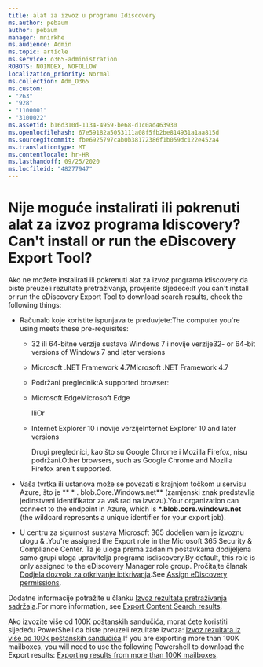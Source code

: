```yaml
---
title: alat za izvoz u programu Idiscovery
ms.author: pebaum
author: pebaum
manager: mnirkhe
ms.audience: Admin
ms.topic: article
ms.service: o365-administration
ROBOTS: NOINDEX, NOFOLLOW
localization_priority: Normal
ms.collection: Adm_O365
ms.custom:
- "263"
- "928"
- "1100001"
- "3100022"
ms.assetid: b16d310d-1134-4959-be68-d1c0ad463930
ms.openlocfilehash: 67e59182a5053111a08f5fb2be814931a1aa815d
ms.sourcegitcommit: fbe6925797cab0b38172386f1b059dc122e452a4
ms.translationtype: MT
ms.contentlocale: hr-HR
ms.lasthandoff: 09/25/2020
ms.locfileid: "48277947"
---
```

# <a name="cant-install-or-run-the-ediscovery-export-tool"></a><span data-ttu-id="54313-102">Nije moguće instalirati ili pokrenuti alat za izvoz programa Idiscovery?</span><span class="sxs-lookup"><span data-stu-id="54313-102">Can't install or run the eDiscovery Export Tool?</span></span>

<span data-ttu-id="54313-103">Ako ne možete instalirati ili pokrenuti alat za izvoz programa Idiscovery da biste preuzeli rezultate pretraživanja, provjerite sljedeće:</span><span class="sxs-lookup"><span data-stu-id="54313-103">If you can't install or run the eDiscovery Export Tool to download search results, check the following things:</span></span>
  
- <span data-ttu-id="54313-104">Računalo koje koristite ispunjava te preduvjete:</span><span class="sxs-lookup"><span data-stu-id="54313-104">The computer you're using meets these pre-requisites:</span></span>

  - <span data-ttu-id="54313-105">32 ili 64-bitne verzije sustava Windows 7 i novije verzije</span><span class="sxs-lookup"><span data-stu-id="54313-105">32- or 64-bit versions of Windows 7 and later versions</span></span>

  - <span data-ttu-id="54313-106">Microsoft .NET Framework 4.7</span><span class="sxs-lookup"><span data-stu-id="54313-106">Microsoft .NET Framework 4.7</span></span>

  - <span data-ttu-id="54313-107">Podržani preglednik:</span><span class="sxs-lookup"><span data-stu-id="54313-107">A supported browser:</span></span>

  - <span data-ttu-id="54313-108">Microsoft Edge</span><span class="sxs-lookup"><span data-stu-id="54313-108">Microsoft Edge</span></span>

    <span data-ttu-id="54313-109">Ili</span><span class="sxs-lookup"><span data-stu-id="54313-109">Or</span></span>

  - <span data-ttu-id="54313-110">Internet Explorer 10 i novije verzije</span><span class="sxs-lookup"><span data-stu-id="54313-110">Internet Explorer 10 and later versions</span></span>

    <span data-ttu-id="54313-111">Drugi preglednici, kao što su Google Chrome i Mozilla Firefox, nisu podržani.</span><span class="sxs-lookup"><span data-stu-id="54313-111">Other browsers, such as Google Chrome and Mozilla Firefox aren't supported.</span></span>

- <span data-ttu-id="54313-112">Vaša tvrtka ili ustanova može se povezati s krajnjom točkom u servisu Azure, što je \*\* \* . blob.Core.Windows.net\*\* (zamjenski znak predstavlja jedinstveni identifikator za vaš rad na izvozu).</span><span class="sxs-lookup"><span data-stu-id="54313-112">Your organization can connect to the endpoint in Azure, which is **\*.blob.core.windows.net** (the wildcard represents a unique identifier for your export job).</span></span>

- <span data-ttu-id="54313-113">U centru za sigurnost sustava Microsoft 365 dodeljen vam je izvoznu ulogu &amp; .</span><span class="sxs-lookup"><span data-stu-id="54313-113">You're assigned the Export role in the Microsoft 365 Security &amp; Compliance Center.</span></span> <span data-ttu-id="54313-114">Ta je uloga prema zadanim postavkama dodijeljena samo grupi uloga upravitelja programa isdiscovery.</span><span class="sxs-lookup"><span data-stu-id="54313-114">By default, this role is only assigned to the eDiscovery Manager role group.</span></span> <span data-ttu-id="54313-115">Pročitajte članak [Dodjela dozvola za otkrivanje iotkrivanja](https://docs.microsoft.com/microsoft-365/compliance/assign-ediscovery-permissions).</span><span class="sxs-lookup"><span data-stu-id="54313-115">See [Assign eDiscovery permissions](https://docs.microsoft.com/microsoft-365/compliance/assign-ediscovery-permissions).</span></span>

<span data-ttu-id="54313-116">Dodatne informacije potražite u članku [Izvoz rezultata pretraživanja sadržaja](https://docs.microsoft.com/microsoft-365/compliance/export-search-results).</span><span class="sxs-lookup"><span data-stu-id="54313-116">For more information, see [Export Content Search results](https://docs.microsoft.com/microsoft-365/compliance/export-search-results).</span></span>

<span data-ttu-id="54313-117">Ako izvozite više od 100K poštanskih sandučića, morat ćete koristiti sljedeću PowerShell da biste preuzeli rezultate izvoza:  [Izvoz rezultata iz više od 100k poštanskih sandučića](https://docs.microsoft.com/microsoft-365/compliance/export-search-results?view=o365-worldwide%23exporting-results-from-more-than-100000-mailboxes).</span><span class="sxs-lookup"><span data-stu-id="54313-117">If you are exporting more than 100K mailboxes, you will need to use the following Powershell to download the Export results:  [Exporting results from more than 100K mailboxes](https://docs.microsoft.com/microsoft-365/compliance/export-search-results?view=o365-worldwide%23exporting-results-from-more-than-100000-mailboxes).</span></span>